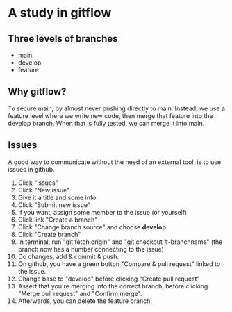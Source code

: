 # A study in gitflow

## Three levels of branches

- main
- develop
- feature

## Why gitflow?

To secure main, by almost never pushing directly to main. Instead, we use a feature level where we write new code, then merge that feature into the develop branch. When that is fully tested, we can merge it into main.

## Issues

A good way to communicate without the need of an external tool, is to use issues in github.

1. Click "issues"
1. Click "New issue"
1. Give it a title and some info.
1. Click "Submit new issue"
1. If you want, assign some member to the issue (or yourself)
1. Click link "Create a branch"
1. Click "Change branch source" and choose **develop**
1. Click "Create branch"
1. In terminal, run "git fetch origin" and "git checkout #-branchname" (the branch now has a number connecting to the issue)
1. Do changes, add & commit & push.
1. On github, you have a green button "Compare & pull request" linked to the issue.
1. Change base to "develop" before clicking "Create pull request"
1. Assert that you're merging into the correct branch, before clicking "Merge pull request" and "Confirm merge".
1. Afterwards, you can delete the feature branch.